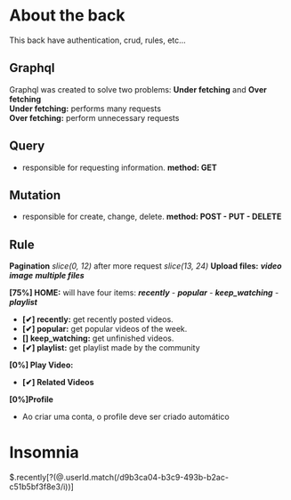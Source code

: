 # **About the back**
  This back have authentication, crud, rules, etc...

## Graphql
  Graphql was created to solve two problems: **Under fetching** and **Over fetching** <br/>
  **Under fetching:** performs many requests<br/>
  **Over fetching:** perform unnecessary requests

## Query
  - responsible for requesting information. **method: GET**

## Mutation
  - responsible for create, change, delete. **method: POST - PUT - DELETE**

## Rule
  **Pagination** *slice(0, 12)* after more request *slice(13, 24)*
  **Upload files:** ***video*** ***image*** ***multiple files***

  **[75%] HOME:** will have four items: ***recently*** - ***popular*** - ***keep_watching*** - ***playlist***
  - **[✔] recently:** get recently posted videos.<br>
  - **[✔] popular:** get popular videos of the week.<br>
  - **[] keep_watching:** get unfinished videos.<br>
  - **[✔] playlist:** get playlist made by the community<br>

  **[0%] Play Video:**
  - **[✔] Related Videos**

  **[0%]Profile**
  - Ao criar uma conta, o profile deve ser criado automático

# **Insomnia**
  $.recently[?(@.userId.match(/d9b3ca04-b3c9-493b-b2ac-c51b5bf3f8e3/i))]

  <!-- 
  [
  {
    "id": 35236,
    "userId": "eb2cca91-d5e7-4f63-84a9-8832966e06f3",
    "like": 302,
    "dislike": 12,
    "width": 665,
    "height": 665,
    "title": "Playing with my favorite toy",
    "description": "your gamer girl longing for your solace",
    "views": 265231,
    "folderName": "belle_delphine",
    "files": {
      "video": {
        "public_id": "pegi_eighteen/belle_delphine/JOoyinEx_720p_jlxke8",
        "type": "video",
        "url": "v1669772857/pegi_eighteen/belle_delphine/JOoyinEx_720p_jlxke8.mp4"
    },
      "image": {
        "public_id": "pegi_eighteen/belle_delphine/JOoyinEx_720p_jlxke8_preview_ctjvbx",
        "type": "image",
        "url": "v1669922778/pegi_eighteen/belle_delphine/JOoyinEx_720p_jlxke8_url_ctjvbx.jpg"
      }
    },
    "type_media": "video",
    "create_at": "2022-11-30T18:12:46-03:00"
  },
  {
    "id": 52321,
    "userId": "ca691272-0bfd-4a8b-9115-27d668c12628",
    "folderName": "meme",
    "like": 1548,
    "dislike": 12,
    "width": 1319,
    "height": 665,
    "title": "Teste",
    "description": "your gamer girl longing for your solace",
    "views": 6531,
    "files": {
      "video": {
        "public_id": "pegi_eighteen/meme/garotinha",
        "type": "video",
        "url": "v1671628368/pegi_eighteen/meme/garotinha.mp4"
      },
      "image": {
        "public_id": "pegi_eighteen/meme/garotinha",
        "type": "image",
        "url": "v1669819877/pegi_eighteen/jessica_beppler/960x960_bad5d2fd850bc5605be4fb9b951729dc_tkxxgj.jpg"
      }
    },
    "type_media": "photo",
    "url": "v1669819877/pegi_eighteen/jessica_beppler/960x960_bad5d2fd850bc5605be4fb9b951729dc_tkxxgj.jpg",
    "create_at": "2022-10-05T18:12:46-03:00"
  },
  {
    "id": 95124,
    "userId": "3d061624-91b2-424a-a3fb-51e5fd9470c3",
    "folderName": "meme",
    "like": 498,
    "dislike": 12,
    "width": 498,
    "height": 665,
    "title": "Shoto Todoroki",
    "description": "your gamer girl longing for your solace",
    "views": 965621,
    "files": {
      "video": {
        "public_id": "pegi_eighteen/meme/garotinha",
        "type": "video",
        "url": "v1671628368/pegi_eighteen/meme/garotinha.mp4"
      },
      "image": {
        "public_id": "pegi_eighteen/meme/garotinha",
        "type": "image",
        "url": "v1669757378/pegi_eighteen/feh_galvao/9vt9F5Gn_qypbjc.jpg"
      }
    },
    "type_media": "photo",
    "url": "v1669757378/pegi_eighteen/feh_galvao/9vt9F5Gn_qypbjc.jpg",
    "create_at": "2022-11-26T18:12:46-03:00"
  },
  {
    "id": 14123,
    "userId": "ca691272-0bfd-4a8b-9115-27d668c12628",
    "folderName": "meme",
    "like": 3265,
    "dislike": 12,
    "width": 648,
    "height": 648,
    "title": "Teste",
    "description": "your gamer girl longing for your solace",
    "views": 0,
    "files": {
      "video": {
        "public_id": "pegi_eighteen/meme/garotinha",
        "type": "video",
        "url": "v1671628368/pegi_eighteen/meme/garotinha.mp4"
      },
      "image": {
        "public_id": "pegi_eighteen/meme/garotinha",
        "type": "image",
        "url": "v1669819877/pegi_eighteen/jessica_beppler/960x960_def9683b89ba26a2b181a11b25308e52e3c0c9a2ebc541ee_mqxubf.jpg"
      }
    },
    "type_media": "photo",
    "url": "v1669819877/pegi_eighteen/jessica_beppler/960x960_def9683b89ba26a2b181a11b25308e52e3c0c9a2ebc541ee_mqxubf.jpg",
    "create_at": "2022-11-05T18:12:46-03:00"
  },
  {
    "id": 15487,
    "userId": "eb2cca91-d5e7-4f63-84a9-8832966e06f3",
    "like": 502,
    "dislike": 12,
    "width": 665,
    "height": 665,
    "title": "Ride on the toy",
    "description": "your gamer girl longing for your solace",
    "views": 0,
    "folderName": "belle_delphine",
    "files": {
      "video": {
        "public_id": "pegi_eighteen/meme/garotinha",
        "type": "video",
        "url": "v1671628368/pegi_eighteen/meme/garotinha.mp4"
      },
      "image": {
        "public_id": "pegi_eighteen/meme/garotinha",
        "type": "image",
        "url": "v1669819877/pegi_eighteen/jessica_beppler/960x960_b3215835e1330cf3b349cabea2521f492ce1ad5e0a2214a9_npu9l2.jpg"
      }
    },
    "type_media": "video",
    "create_at": "2022-11-28T18:12:46-03:00"
  },
  {
    "id": 56564,
    "userId": "ca691272-0bfd-4a8b-9115-27d668c12628",
    "folderName": "meme",
    "like": 456,
    "dislike": 12,
    "width": 648,
    "height": 648,
    "title": "Teste",
    "description": "your gamer girl longing for your solace",
    "views": 0,
    "files": {
      "video": {
        "public_id": "pegi_eighteen/meme/garotinha",
        "type": "video",
        "url": "v1671628368/pegi_eighteen/meme/garotinha.mp4"
      },
      "image": {
        "public_id": "pegi_eighteen/meme/garotinha",
        "type": "image",
        "url": "v1669819877/pegi_eighteen/jessica_beppler/960x960_b3215835e1330cf3b349cabea2521f492ce1ad5e0a2214a9_npu9l2.jpg"
      }
    },
    "type_media": "photo",
    "url": "v1669819877/pegi_eighteen/jessica_beppler/960x960_b3215835e1330cf3b349cabea2521f492ce1ad5e0a2214a9_npu9l2.jpg",
    "create_at": "2022-11-05T18:12:46-03:00"
  },
  {
    "id": 96325,
    "userId": "3d061624-91b2-424a-a3fb-51e5fd9470c3",
    "folderName": "meme",
    "like": 2022,
    "dislike": 12,
    "width": 374,
    "height": 665,
    "title": "Teste",
    "description": "your gamer girl longing for your solace",
    "views": 0,
    "files": {
      "video": {
        "public_id": "pegi_eighteen/meme/garotinha",
        "type": "video",
        "url": "v1669772449/pegi_eighteen/feh_galvao/37NlWGFG_720p_qhesii.mp4"
    },
      "image": {
        "public_id": "pegi_eighteen/meme/garotinha",
        "type": "image",
        "url": "https://res-console.cloudinary.com/zasetrewsqw/thumbnails/v1/video/upload/v1669772449/cGVnaV9laWdodGVlbi9mZWhfZ2FsdmFvLzM3TmxXR0ZHXzcyMHBfcWhlc2lp/url"
      }
    },
    "type_media": "video",
    "create_at": "2022-11-30T18:12:46-03:00"
  },
  {
    "id": 85698,
    "userId": "ca691272-0bfd-4a8b-9115-27d668c12628",
    "folderName": "meme",
    "like": 584,
    "dislike": 12,
    "width": 665,
    "height": 665,
    "title": "Teste",
    "description": "your gamer girl longing for your solace",
    "views": 74,
    "files": {
      "video": {
        "public_id": "pegi_eighteen/meme/garotinha",
        "type": "video",
        "url": "v1671628368/pegi_eighteen/meme/garotinha.mp4"
      },
      "image": {
        "public_id": "pegi_eighteen/meme/garotinha",
        "type": "image",
        "url": "v1669819877/pegi_eighteen/jessica_beppler/Screenshot_20220310-225112_Chrome_3432416_ha3biw.jpg"
      }
    },
    "type_media": "photo",
    "url": "v1669819877/pegi_eighteen/jessica_beppler/Screenshot_20220310-225112_Chrome_3432416_ha3biw.jpg",
    "create_at": "2022-11-16T18:12:46-03:00"
  },
  {
    "id": 52321,
    "userId": "eb2cca91-d5e7-4f63-84a9-8832966e06f3",
    "like": 320,
    "dislike": 12,
    "width": 1237,
    "height": 655,
    "title": "Teste",
    "description": "your gamer girl longing for your solace",
    "views": 60,
    "folderName": "belle_delphine",
    "files": {
      "video": {
        "public_id": "pegi_eighteen/meme/garotinha",
        "type": "video",
        "url": "v1669772861/pegi_eighteen/belle_delphine/pDNIq04W_720p_exbguv.mp4"
    },
      "image": {
        "public_id": "pegi_eighteen/meme/garotinha",
        "type": "image",
        "url": "v1669922778/pegi_eighteen/belle_delphine/pDNIq04W_720p_exbguv_url_ejtkqb.jpg"
      }
    },
    "type_media": "video",
    "create_at": "2022-11-27T18:12:46-03:00"
  },
  {
    "id": 59753,
    "userId": "3d061624-91b2-424a-a3fb-51e5fd9470c3",
    "folderName": "meme",
    "like": 963,
    "dislike": 12,
    "width": 1319,
    "height": 665,
    "title": "Teste",
    "description": "your gamer girl longing for your solace",
    "views": 78,
    "files": {
      "video": {
        "public_id": "pegi_eighteen/meme/garotinha",
        "type": "video",
        "url": "v1671628368/pegi_eighteen/meme/garotinha.mp4"
      },
      "image": {
        "public_id": "pegi_eighteen/meme/garotinha",
        "type": "image",
        "url": "v1669772447/pegi_eighteen/feh_galvao/tmHucN8q_eoaw6b.jpg"
      }
    },
    "type_media": "video",
    "url": "v1669772447/pegi_eighteen/feh_galvao/tmHucN8q_eoaw6b.jpg",
    "create_at": "2022-10-30T18:12:46-03:00"
  },
  {
    "id": 65987,
    "userId": "eb2cca91-d5e7-4f63-84a9-8832966e06f3",
    "like": 602,
    "dislike": 12,
    "width": 1237,
    "height": 655,
    "title": "Teste",
    "description": "your gamer girl longing for your solace",
    "views": 38,
    "folderName": "belle_delphine",
    "files": {
      "video": {
        "public_id": "pegi_eighteen/meme/garotinha",
        "type": "video",
        "url": "v1669772629/pegi_eighteen/belle_delphine/MFwSbTfA_720p_pnkehf.mp4"
    },
      "image": {
        "public_id": "pegi_eighteen/meme/garotinha",
        "type": "image",
        "url": "v1669922778/pegi_eighteen/belle_delphine/MFwSbTfA_720p_pnkehf_url_f8mfzt.jpg"
      }
    },
    "type_media": "video",
    "create_at": "2022-11-28T18:12:46-03:00"
  },
  {
    "id": 12345,
    "userId": "eb2cca91-d5e7-4f63-84a9-8832966e06f3",
    "like": 1182,
    "dislike": 12,
    "width": 1182,
    "height": 665,
    "title": "Teste",
    "description": "your gamer girl longing for your solace",
    "views": 38,
    "folderName": "belle_delphine",
    "files": {
      "video": {
        "public_id": "pegi_eighteen/meme/garotinha",
        "type": "video",
        "url": "v1669772853/pegi_eighteen/belle_delphine/GNDff3KS_720p_mrwsno.mp4"
    },
      "image": {
        "public_id": "pegi_eighteen/meme/garotinha",
        "type": "image",
        "url": "v1669922778/pegi_eighteen/belle_delphine/GNDff3KS_720p_mrwsno_url_k3tjij.jpg"
      }
    },
    "type_media": "video",
    "create_at": "2022-11-15T18:12:46-03:00"
  },
  {
    "id": 15487,
    "userId": "3d061624-91b2-424a-a3fb-51e5fd9470c3",
    "folderName": "meme",
    "like": 159,
    "dislike": 12,
    "width": 1319,
    "height": 665,
    "title": "Teste",
    "description": "your gamer girl longing for your solace",
    "views": 38,
    "files": {
      "video": {
        "public_id": "pegi_eighteen/meme/garotinha",
        "type": "video",
        "url": "v1671628368/pegi_eighteen/meme/garotinha.mp4"
      },
      "image": {
        "public_id": "pegi_eighteen/meme/garotinha",
        "type": "image",
        "url": "v1669772446/pegi_eighteen/feh_galvao/6Ce1rZQp_hraymx.jpg"
      }
    },
    "type_media": "video",
    "url": "v1669772446/pegi_eighteen/feh_galvao/6Ce1rZQp_hraymx.jpg",
    "create_at": "2022-11-10T18:12:46-03:00"
  },
  {
    "id": 65369,
    "userId": "ca691272-0bfd-4a8b-9115-27d668c12628",
    "folderName": "meme",
    "like": 150,
    "dislike": 12,
    "width": 1319,
    "height": 665,
    "title": "Teste",
    "description": "your gamer girl longing for your solace",
    "views": 38,
    "files": {
      "video": {
        "public_id": "pegi_eighteen/meme/garotinha",
        "type": "video",
        "url": "v1671628368/pegi_eighteen/meme/garotinha.mp4"
      },
      "image": {
        "public_id": "pegi_eighteen/meme/garotinha",
        "type": "image",
        "url": "v1669819878/pegi_eighteen/jessica_beppler/960x960_07e80ad98baf291999bb7ba9db1e825b_a5y9yw.jpg"
      }
    },
    "type_media": "photo",
    "url": "v1669819878/pegi_eighteen/jessica_beppler/960x960_07e80ad98baf291999bb7ba9db1e825b_a5y9yw.jpg",
    "create_at": "2022-10-10T18:12:46-03:00"
  },
  {
    "id": 11420,
    "userId": "ca691272-0bfd-4a8b-9115-27d668c12628",
    "folderName": "meme",
    "like": 357,
    "dislike": 12,
    "width": 1319,
    "height": 665,
    "title": "Teste",
    "description": "your gamer girl longing for your solace",
    "views": 38,
    "files": {
      "video": {
        "public_id": "pegi_eighteen/meme/garotinha",
        "type": "video",
        "url": "v1671628368/pegi_eighteen/meme/garotinha.mp4"
      },
      "image": {
        "public_id": "pegi_eighteen/meme/garotinha",
        "type": "image",
        "url": "v1669819878/pegi_eighteen/jessica_beppler/960x960_8c9004adbc3207b5fd6df35028759476_umygy4.jpg"
      }
    },
    "type_media": "photo",
    "url": "v1669819878/pegi_eighteen/jessica_beppler/960x960_8c9004adbc3207b5fd6df35028759476_umygy4.jpg",
    "create_at": "2022-10-11T18:12:46-03:00"
  },
  {
    "id": 22356,
    "userId": "3d061624-91b2-424a-a3fb-51e5fd9470c3",
    "folderName": "meme",
    "like": 665,
    "dislike": 12,
    "width": 1182,
    "height": 665,
    "title": "Teste",
    "description": "your gamer girl longing for your solace",
    "views": 38,
    "files": {
      "video": {
        "public_id": "pegi_eighteen/meme/garotinha",
        "type": "video",
        "url": "v1669772450/pegi_eighteen/feh_galvao/1XOZEABq_720p_yuay9h.mp4"
    },
      "image": {
        "public_id": "pegi_eighteen/meme/garotinha",
        "type": "image",
        "url": ""
      }
    },
    "type_media": "video",
    "create_at": "2022-11-08T18:12:46-03:00"
  },
  {
    "id": 88563,
    "userId": "ca691272-0bfd-4a8b-9115-27d668c12628",
    "folderName": "meme",
    "like": 852,
    "dislike": 12,
    "width": 1319,
    "height": 665,
    "title": "Teste",
    "description": "your gamer girl longing for your solace",
    "views": 38,
    "files": {
      "video": {
        "public_id": "pegi_eighteen/meme/garotinha",
        "type": "video",
        "url": "v1671628368/pegi_eighteen/meme/garotinha.mp4"
      },
      "image": {
        "public_id": "pegi_eighteen/meme/garotinha",
        "type": "image",
        "url": "v1669819878/pegi_eighteen/jessica_beppler/960x960_38f10f49eb5ef5058cdb9c2025a955ed_agzlcr.jpg"
      }
    },
    "type_media": "photo",
    "url": "v1669819878/pegi_eighteen/jessica_beppler/960x960_38f10f49eb5ef5058cdb9c2025a955ed_agzlcr.jpg",
    "create_at": "2022-09-11T18:12:46-03:00"
  },
  {
    "id": 77569,
    "userId": "3d061624-91b2-424a-a3fb-51e5fd9470c3",
    "folderName": "meme",
    "like": 333,
    "dislike": 12,
    "width": 1182,
    "height": 665,
    "title": "Teste",
    "description": "your gamer girl longing for your solace",
    "views": 38,
    "files": {
      "video": {
        "public_id": "pegi_eighteen/meme/garotinha",
        "type": "video",
        "url": "v1669772449/pegi_eighteen/feh_galvao/3OOj3MNL_720p_zddpjr.mp4"
    },
      "image": {
        "public_id": "pegi_eighteen/meme/garotinha",
        "type": "image",
        "url": ""
      }
    },
    "type_media": "video",
    "create_at": "2022-11-01T18:12:46-03:00"
  },
  {
    "id": 56898,
    "userId": "ca691272-0bfd-4a8b-9115-27d668c12628",
    "folderName": "meme",
    "like": 426,
    "dislike": 12,
    "width": 1319,
    "height": 665,
    "title": "Teste",
    "description": "your gamer girl longing for your solace",
    "views": 38,
    "files": {
      "video": {
        "public_id": "pegi_eighteen/meme/garotinha",
        "type": "video",
        "url": "v1671628368/pegi_eighteen/meme/garotinha.mp4"
      },
      "image": {
        "public_id": "pegi_eighteen/meme/garotinha",
        "type": "image",
        "url": "v1669819877/pegi_eighteen/jessica_beppler/960x960_0cf8dabaab5699d3d4ad6d582b8072c9_xnbozp.jpg"
      }
    },
    "type_media": "photo",
    "url": "v1669819877/pegi_eighteen/jessica_beppler/960x960_0cf8dabaab5699d3d4ad6d582b8072c9_xnbozp.jpg",
    "create_at": "2022-09-30T18:12:46-03:00"
  },
  {
    "id": 55696,
    "userId": "ca691272-0bfd-4a8b-9115-27d668c12628",
    "folderName": "meme",
    "like": 956,
    "dislike": 12,
    "width": 1319,
    "height": 665,
    "title": "Teste",
    "description": "your gamer girl longing for your solace",
    "views": 38,
    "files": {
      "video": {
        "public_id": "pegi_eighteen/meme/garotinha",
        "type": "video",
        "url": "v1671628368/pegi_eighteen/meme/garotinha.mp4"
      },
      "image": {
        "public_id": "pegi_eighteen/meme/garotinha",
        "type": "image",
        "url": "v1669819877/pegi_eighteen/jessica_beppler/960x960_a8e181e4c49bf54d3f40dfe87530dd6832c35114122286cf_vn2ijg.jpg"
      }
    },
    "type_media": "photo",
    "url": "v1669819877/pegi_eighteen/jessica_beppler/960x960_a8e181e4c49bf54d3f40dfe87530dd6832c35114122286cf_vn2ijg.jpg",
    "create_at": "2022-09-30T18:12:46-03:00"
  },
  {
    "id": 66598,
    "userId": 8532,
    "folderName": "meme",
    "like": 456,
    "dislike": 12,
    "width": 854,
    "height": 480,
    "title": "Teste",
    "description": "your gamer girl longing for your solace",
    "views": 38,
    "files": {
      "video": {
        "public_id": "pegi_eighteen/meme/garotinha",
        "type": "video",
        "url": "v1669828785/pegi_eighteen/mia_khalifa/ceg8H9Bh_720p_gi3ijy.mp4"
    },
      "image": {
        "public_id": "pegi_eighteen/meme/garotinha",
        "type": "image",
        "url": "v1669924765/pegi_eighteen/mia_khalifa/ceg8H9Bh_720p_gi3ijy_url_shet10.jpg"
      }
    },
    "type_media": "video",
    "create_at": "2022-11-19T18:12:46-03:00"
  }
]
  
   -->